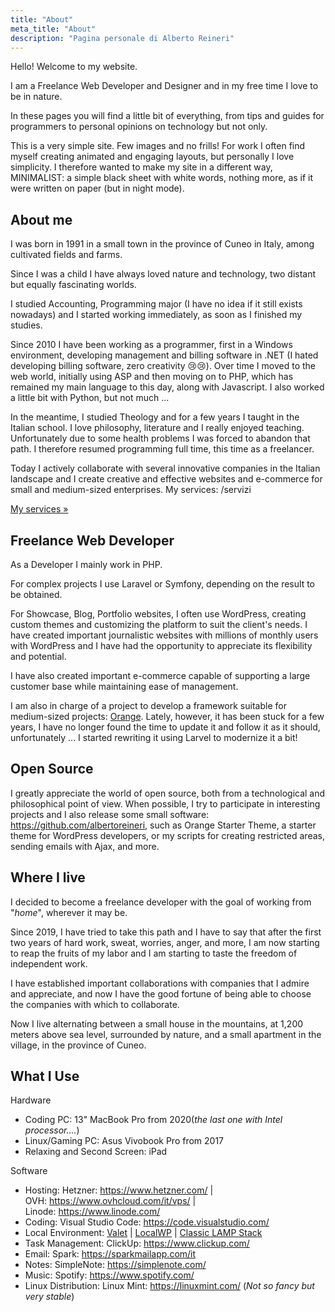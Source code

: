 ```yaml
---
title: "About"
meta_title: "About"
description: "Pagina personale di Alberto Reineri"
---
```


Hello! Welcome to my website.

I am a Freelance Web Developer and Designer and in my free time I love to be in nature.

In these pages you will find a little bit of everything, from tips and guides for programmers to personal opinions on technology but not only.

This is a very simple site. Few images and no frills! For work I often find myself creating animated and engaging layouts, but personally I love simplicity. I therefore wanted to make my site in a different way, MINIMALIST: a simple black sheet with white words, nothing more, as if it were written on paper (but in night mode).

About me
----------

I was born in 1991 in a small town in the province of Cuneo in Italy, among cultivated fields and farms.

Since I was a child I have always loved nature and technology, two distant but equally fascinating worlds.

I studied Accounting, Programming major (I have no idea if it still exists nowadays) and I started working immediately, as soon as I finished my studies.

Since 2010 I have been working as a programmer, first in a Windows environment, developing management and billing software in .NET (I hated developing billing software, zero creativity 😢😢). Over time I moved to the web world, initially using ASP and then moving on to PHP, which has remained my main language to this day, along with Javascript. I also worked a little bit with Python, but not much ...

In the meantime, I studied Theology and for a few years I taught in the Italian school. I love philosophy, literature and I really enjoyed teaching. Unfortunately due to some health problems I was forced to abandon that path. I therefore resumed programming full time, this time as a freelancer.

Today I actively collaborate with several innovative companies in the Italian landscape and I create creative and effective websites and e-commerce for small and medium-sized enterprises.
My services: /servizi

[My services »](/en/services)

Freelance Web Developer
----------

As a Developer I mainly work in PHP.

For complex projects I use Laravel or Symfony, depending on the result to be obtained.

For Showcase, Blog, Portfolio websites, I often use WordPress, creating custom themes and customizing the platform to suit the client's needs. I have created important journalistic websites with millions of monthly users with WordPress and I have had the opportunity to appreciate its flexibility and potential.

I have also created important e-commerce capable of supporting a large customer base while maintaining ease of management.

I am also in charge of a project to develop a framework suitable for medium-sized projects: [Orange](/orange). Lately, however, it has been stuck for a few years, I have no longer found the time to update it and follow it as it should, unfortunately ... I started rewriting it using Larvel to modernize it a bit!

Open Source
----------

I greatly appreciate the world of open source, both from a technological and philosophical point of view. When possible, I try to participate in interesting projects and I also release some small software: <https://github.com/albertoreineri>, such as Orange Starter Theme, a starter theme for WordPress developers, or my scripts for creating restricted areas, sending emails with Ajax, and more.

Where I live
----------

I decided to become a freelance developer with the goal of working from "*home*", wherever it may be.

Since 2019, I have tried to take this path and I have to say that after the first two years of hard work, sweat, worries, anger, and more, I am now starting to reap the fruits of my labor and I am starting to taste the freedom of independent work.

I have established important collaborations with companies that I admire and appreciate, and now I have the good fortune of being able to choose the companies with which to collaborate.

Now I live alternating between a small house in the mountains, at 1,200 meters above sea level, surrounded by nature, and a small apartment in the village, in the province of Cuneo.

What I Use
----------

Hardware

-   Coding PC: 13" MacBook Pro from 2020(*the last one with Intel processor....*)
-   Linux/Gaming PC: Asus Vivobook Pro from 2017
-   Relaxing and Second Screen: iPad

Software

-   Hosting: Hetzner: <https://www.hetzner.com/> | OVH: <https://www.ovhcloud.com/it/vps/> | Linode: <https://www.linode.com/>
-   Coding: Visual Studio Code: <https://code.visualstudio.com/>
-   Local Environment: [Valet](https://laravel.com/docs/10.x/valet) | [LocalWP](https://localwp.com/) | [Classic LAMP Stack](/en/blog/how-to-install-a-lamp-stack-linux-apache-mysql-php-on-ubuntu/)
-   Task Management: ClickUp: <https://www.clickup.com/>
-   Email: Spark: <https://sparkmailapp.com/it>
-   Notes: SimpleNote: <https://simplenote.com/>
-   Music: Spotify: <https://www.spotify.com/>
-   Linux Distribution: Linux Mint: <https://linuxmint.com/> (*Not so fancy but very stable*)
